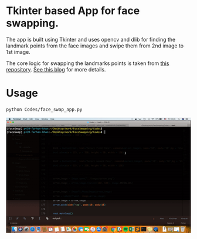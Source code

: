 # Tkinter based App for face swapping.

The app is built using Tkinter and uses opencv and dlib for finding the landmark points from the face images and swipe them from 2nd image to 1st image.

The core logic for swapping the landmarks points is taken from [this repository](https://github.com/matthewearl/faceswap). [See this blog](http://matthewearl.github.io/2015/07/28/switching-eds-with-python/) for more details.

# Usage
```sh
python Codes/face_swap_app.py
```

![](faceswap.gif)
 
